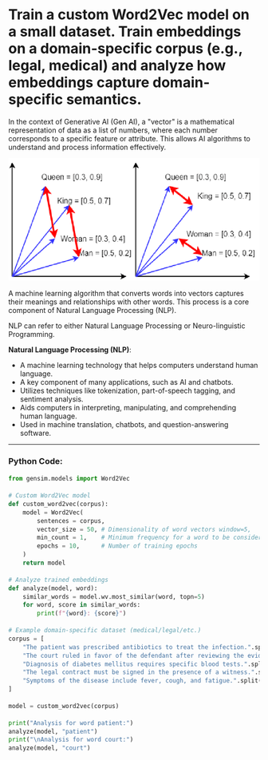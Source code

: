 # Train a custom Word2Vec model on a small dataset. Train embeddings on a domain-specific corpus (e.g., legal, medical) and analyze how embeddings capture domain-specific semantics.

In the context of Generative AI (Gen AI), a "vector" is a mathematical representation of data as a list of numbers, where each number corresponds to a specific feature or attribute. This allows AI algorithms to understand and process information effectively.

![Word Vectors](images/word_vectors_2.png)

A machine learning algorithm that converts words into vectors captures their meanings and relationships with other words. This process is a core component of Natural Language Processing (NLP).

NLP can refer to either Natural Language Processing or Neuro-linguistic Programming. 

**Natural Language Processing (NLP)**:
- A machine learning technology that helps computers understand human language.
- A key component of many applications, such as AI and chatbots.
- Utilizes techniques like tokenization, part-of-speech tagging, and sentiment analysis.
- Aids computers in interpreting, manipulating, and comprehending human language.
- Used in machine translation, chatbots, and question-answering software.

---
### Python Code:

```python
from gensim.models import Word2Vec

# Custom Word2Vec model
def custom_word2vec(corpus):
	model = Word2Vec(
		sentences = corpus,
		vector_size = 50, # Dimensionality of word vectors window=5,	# Context window size
		min_count = 1,	  # Minimum frequency for a word to be considered workers=4,	# Number of worker threads
		epochs = 10,	  # Number of training epochs
	)
	return model

# Analyze trained embeddings
def analyze(model, word):
	similar_words = model.wv.most_similar(word, topn=5)
	for word, score in similar_words:  
		print(f"{word}: {score}")

# Example domain-specific dataset (medical/legal/etc.)
corpus = [
	"The patient was prescribed antibiotics to treat the infection.".split(),
	"The court ruled in favor of the defendant after reviewing the evidence.".split(),
	"Diagnosis of diabetes mellitus requires specific blood tests.".split(),
	"The legal contract must be signed in the presence of a witness.".split(),
	"Symptoms of the disease include fever, cough, and fatigue.".split(),
]

model = custom_word2vec(corpus)

print("Analysis for word patient:")
analyze(model, "patient")
print("\nAnalysis for word court:")
analyze(model, "court")

```